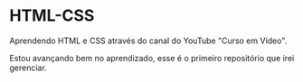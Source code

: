 # HTML-CSS
 Aprendendo HTML e CSS através do canal do YouTube "Curso em Vídeo".
 
 Estou avançando bem no aprendizado, esse é o primeiro repositório que irei gerenciar.


